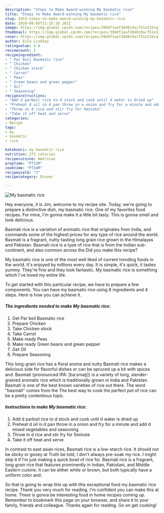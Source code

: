 ```yaml
---
description: "Steps to Make Award-winning My basmatic rice"
title: "Steps to Make Award-winning My basmatic rice"
slug: 2453-steps-to-make-award-winning-my-basmatic-rice
date: 2020-08-05T11:15:18.181Z
image: https://img-global.cpcdn.com/recipes/39b8f1aaf3840c0a/751x532cq70/my-basmatic-rice-recipe-main-photo.jpg
thumbnail: https://img-global.cpcdn.com/recipes/39b8f1aaf3840c0a/751x532cq70/my-basmatic-rice-recipe-main-photo.jpg
cover: https://img-global.cpcdn.com/recipes/39b8f1aaf3840c0a/751x532cq70/my-basmatic-rice-recipe-main-photo.jpg
author: Eula Lindsey
ratingvalue: 4.8
reviewcount: 5
recipeingredient:
- " Par boil Basmatic rice"
- " Chicken"
- " Chicken stock"
- " Carrot"
- " Peas"
- " Green beans and green pepper"
- " Oil"
- " Seasoning"
recipeinstructions:
- "Add d parboil rice to d stock and cook until d water is dried up"
- "Preheat d oil in d pan throw in a onion and fry for a minute and add d mixed vegetables and seasoning"
- "Throw in d rice and stir fry for 5minute"
- "Take it off heat and serve"
categories:
- Recipe
tags:
- my
- basmatic
- rice

katakunci: my basmatic rice 
nutrition: 273 calories
recipecuisine: American
preptime: "PT12M"
cooktime: "PT34M"
recipeyield: "3"
recipecategory: Dinner

---
```



![My basmatic rice](https://img-global.cpcdn.com/recipes/39b8f1aaf3840c0a/751x532cq70/my-basmatic-rice-recipe-main-photo.jpg)

Hey everyone, it is Jim, welcome to my recipe site. Today, we're going to prepare a distinctive dish, my basmatic rice. One of my favorites food recipes. For mine, I'm gonna make it a little bit tasty. This is gonna smell and look delicious.

Basmati rice is a variation of aromatic rice that originates from India, and commands some of the highest prices for any type of rice around the world. Basmati is a fragrant, nutty-tasting long grain rice grown in the Himalayas and Pakistan. Basmati rice is a type of rice that is from the Indian sub-continent, and also common across the Did you make this recipe?

My basmatic rice is one of the most well liked of current trending foods in the world. It's enjoyed by millions every day. It is simple, it's quick, it tastes yummy. They're fine and they look fantastic. My basmatic rice is something which I've loved my entire life.


To get started with this particular recipe, we have to prepare a few components. You can have my basmatic rice using 8 ingredients and 4 steps. Here is how you can achieve it.

<!--inarticleads1-->

##### The ingredients needed to make My basmatic rice:

1. Get  Par boil Basmatic rice
1. Prepare  Chicken
1. Take  Chicken stock
1. Take  Carrot
1. Make ready  Peas
1. Make ready  Green beans and green pepper
1. Get  Oil
1. Prepare  Seasoning


This long-grain rice has a floral aroma and nutty Basmati rice makes a delicious side for flavorful dishes or can be spruced up a bit with spices and. Basmati (pronounced IPA: [baːsmət̪i]) is a variety of long, slender-grained aromatic rice which is traditionally grown in India and Pakistan. Basmati is one of the best known varieties of rice out there. The word &#34;basmati&#34; comes from the The best way to cook the perfect pot of rice can be a pretty contentious topic. 

<!--inarticleads2-->

##### Instructions to make My basmatic rice:

1. Add d parboil rice to d stock and cook until d water is dried up
1. Preheat d oil in d pan throw in a onion and fry for a minute and add d mixed vegetables and seasoning
1. Throw in d rice and stir fry for 5minute
1. Take it off heat and serve


In contrast to east asian rices, Basmati rice is a low-starch rice. It should not be sticky or gooey at Truth be told, I don&#39;t always pre-soak my rice. I might skip it if I&#39;m just making a quick bowl of rice for. Basmati rice is a fragrant, long grain rice that features prominently in Indian, Pakistani, and Middle Eastern cuisine. It can be either white or brown, but both typically have a uniform color and. 

So that is going to wrap this up with this exceptional food my basmatic rice recipe. Thank you very much for reading. I'm confident you can make this at home. There is gonna be interesting food in home recipes coming up. Remember to bookmark this page on your browser, and share it to your family, friends and colleague. Thanks again for reading. Go on get cooking!
